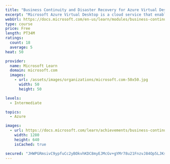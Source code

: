 ```yaml
---
title: "Business Continuity and Disaster Recovery for Azure Virtual Desktop"
excerpt: "Microsoft Azure Virtual Desktop is a cloud service that enables you to provide users with a secure remote desktop from anywhere. By using Azure Virtual Desktop, you can plan appropriate Business Continuity and Disaster Recovery (BCDR) strategies to sustain both unplanned and planned failures and to provide redundancy."
webUrl: https://docs.microsoft.com/en-us/learn/modules/business-continuity-disaster-recovery-azure-virtual-desktop/
type: course
price: Free
length: PT34M
ratings:
  count: 18
  average: 5
heat: 50

provider:
  name: Microsoft Learn
  domain: microsoft.com
  images:
    - url: /assets/images/organizations/microsoft.com-50x50.jpg
      width: 50
      height: 50

levels:
  - Intermediate

topics:
  - Azure

images:
  - url: https://docs.microsoft.com/learn/achievements/business-continuity-disaster-recovery-azure-virtual-desktop-social.png
    width: 1280
    height: 640
    isCached: true

secured: "JHWPGRmsivC9ypfuCc2yBOkvhKDC8myEJMcGv+gYMr78u21FnzvJ84Op5LJKsU0C0gCV7tW9qtxbddN+rYtgjLsUEBY/rbfs9OweuqnJnBjdqbL1IJCczSc/jAuaqu8siBZdL8+ahFaSMmg5Mw3OhHrDj3BqXpX1hBN21Tqj4ZsMfu9jN4zsAA/PgsYK0q+UHdaZ/4mJF83pr9PCi1pYKi4xwNiL9PHeQjXmus7KdaHm5Ox2F6pbmDKTevQzxbOdmRNye5PUV8yZi08OJYBK+JKEM9+sTu6gZYskfHai/rGEVfERhKxAm6QeGDTLXht/qkXqcZCQe26AbNVy20RjJDoJmDhwuw00SSFu6fGf+W/Km0rB5Zt3lOFqVGu+SjCMZy5AdPKPYq1N1EHkblasIvLQj03shIodtTzoJ0vGV00=;I8eZcdNMRiyhFQT/6O7/Rw=="
---
```



